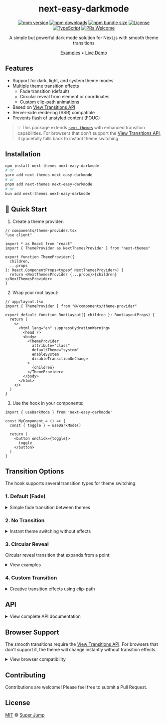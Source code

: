<div align="center">

# next-easy-darkmode

[![npm version](https://img.shields.io/npm/v/next-easy-darkmode.svg)](https://www.npmjs.com/package/next-easy-darkmode)
[![npm downloads](https://img.shields.io/npm/dm/next-easy-darkmode.svg)](https://www.npmjs.com/package/next-easy-darkmode)
[![npm bundle size](https://img.shields.io/bundlephobia/minzip/next-easy-darkmode)](https://bundlephobia.com/package/next-easy-darkmode)
[![License](https://img.shields.io/npm/l/next-easy-darkmode.svg)](https://github.com/superjump22/next-easy-darkmode/blob/main/LICENSE)
[![TypeScript](https://img.shields.io/badge/TypeScript-Ready-blue.svg)](https://www.typescriptlang.org/)
[![PRs Welcome](https://img.shields.io/badge/PRs-welcome-brightgreen.svg)](https://github.com/superjump22/next-easy-darkmode/pulls)

A simple but powerful dark mode solution for Next.js with smooth theme transitions

[Examples](https://github.com/superjump22/next-easy-darkmode-example) •
[Live Demo](https://next-easy-darkmode-example.vercel.app)

</div>

## Features

- Support for dark, light, and system theme modes
- Multiple theme transition effects
  - Fade transition (default)
  - Circular reveal from element or coordinates
  - Custom clip-path animations
- Based on [View Transitions API](https://developer.mozilla.org/en-US/docs/Web/API/View_Transitions_API)
- Server-side rendering (SSR) compatible
- Prevents flash of unstyled content (FOUC)

> 💡 This package extends [`next-themes`](https://github.com/pacocoursey/next-themes) with enhanced transition capabilities. For browsers that don't support the [View Transitions API](https://developer.mozilla.org/en-US/docs/Web/API/View_Transitions_API), it gracefully falls back to instant theme switching.

## Installation

```bash
npm install next-themes next-easy-darkmode
# or
yarn add next-themes next-easy-darkmode
# or
pnpm add next-themes next-easy-darkmode
# or
bun add next-themes next-easy-darkmode
```

## 🚀 Quick Start

1. Create a theme provider:

```tsx
// components/theme-provider.tsx
"use client"

import * as React from "react"
import { ThemeProvider as NextThemesProvider } from "next-themes"

export function ThemeProvider({
  children,
  ...props
}: React.ComponentProps<typeof NextThemesProvider>) {
  return <NextThemesProvider {...props}>{children}</NextThemesProvider>
}
```

2. Wrap your root layout:

```tsx
// app/layout.tsx
import { ThemeProvider } from "@/components/theme-provider"

export default function RootLayout({ children }: RootLayoutProps) {
  return (
    <>
      <html lang="en" suppressHydrationWarning>
        <head />
        <body>
          <ThemeProvider
            attribute="class"
            defaultTheme="system"
            enableSystem
            disableTransitionOnChange
          >
            {children}
          </ThemeProvider>
        </body>
      </html>
    </>
  )
}
```

3. Use the hook in your components:

```tsx
import { useDarkMode } from 'next-easy-darkmode'

const MyComponent = () => {
  const { toggle } = useDarkMode()

  return (
    <button onClick={toggle}>
      toggle
    </button>
  )
}
```

## Transition Options

The hook supports several transition types for theme switching:

### 1. Default (Fade)

<details>
<summary>Simple fade transition between themes</summary>

```tsx
// Default fade transition
const { toggle } = useDarkMode()

// Customized fade transition
const { toggle } = useDarkMode({
  transition: { type: 'fade' },
  duration: 300,
  easing: 'ease-out'
})
```
</details>

### 2. No Transition

<details>
<summary>Instant theme switching without effects</summary>

```tsx
const { toggle } = useDarkMode({
  transition: { type: 'none' }
})
```
</details>

### 3. Circular Reveal

Circular reveal transition that expands from a point:

<details>
<summary>View examples</summary>

```tsx
// Using an element reference
const MyComponent = () => {
  const buttonRef = useRef<HTMLButtonElement>(null)
  const { toggle } = useDarkMode({
    transition: { 
      type: 'circular-reveal', 
      center: { ref: buttonRef }
    },
    duration: 300
  })

  return (
    <button ref={buttonRef} onClick={toggle}>
      toggle
    </button>
  )
}

// Using specific coordinates
const { toggle } = useDarkMode({
  transition: { 
    type: 'circular-reveal', 
    center: { x: 100, y: 100 }
  },
  duration: 300
})
```
</details>

### 4. Custom Transition

<details>
<summary>Creative transition effects using clip-path</summary>

```tsx
// Slide from top
const { toggle } = useDarkMode({
  transition: {
    type: 'custom',
    clipPath: {
      from: 'inset(0 0 100% 0)',
      to: 'inset(0)'
    }
  },
  duration: 300
})

// Diamond expand
const { toggle } = useDarkMode({
  transition: {
    type: 'custom',
    clipPath: {
      from: 'polygon(50% 50%, 50% 50%, 50% 50%, 50% 50%)',
      to: 'polygon(-50% 50%, 50% -50%, 150% 50%, 50% 150%)'
    }
  },
  duration: 400
})
```
</details>

## API

<details>
<summary>View complete API documentation</summary>

### useDarkMode

```typescript
function useDarkMode(config?: DarkModeConfig): DarkModeReturn

interface DarkModeConfig {
  /** Optional transition configuration. Default is { type: 'fade' } */
  transition?: TransitionType
  /** Optional duration for the transition in milliseconds. Default is 500 */
  duration?: number
  /** Optional easing function for the transition. Default is 'ease-in-out' */
  easing?: string
}

type TransitionType =
  | { type: 'none' | 'fade' }
  | { type: 'circular-reveal'; center: CircularRevealConfig }
  | { type: 'custom'; clipPath: { from: string; to: string } }

type CircularRevealConfig =
  | { ref: React.RefObject<HTMLElement | null> }
  | { x: number; y: number }

interface DarkModeReturn {
  /** Toggles between light and dark mode */
  toggle: () => void
  /** Activates dark mode */
  enable: () => void
  /** Activates light mode */
  disable: () => void
  /** Sets theme to follow system preferences */
  system: () => void
}
```
</details>

## Browser Support

The smooth transitions require the [View Transitions API](https://caniuse.com/view-transitions). For browsers that don't support it, the theme will change instantly without transition effects.

<details>
<summary>View browser compatibility</summary>

| Browser | Version | Global Support |
|---------|---------|----------------|
| Chrome  | ✅ 111+ | 84.72% |
| Edge    | ✅ 111+ | 4.82% |
| Firefox | ❌ Not supported | - |
| Safari  | ✅ 18.0+ | 2.65% |
| Opera   | ✅ 97+ | 2.37% |
| Android Chrome | ✅ 111+ | 42.13% |
| iOS Safari | ✅ 18.0+ | 18.62% |
| Samsung Internet | ✅ 23+ | 2.84% |

> Data from [Can I Use](https://caniuse.com/view-transitions) (2025)

</details>

## Contributing

Contributions are welcome! Please feel free to submit a Pull Request.

## License

[MIT](./LICENSE) © [Super Jump](https://github.com/superjump22)
